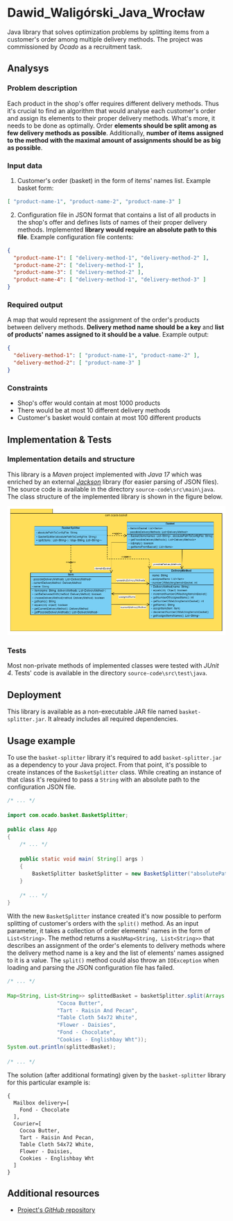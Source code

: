 # Dawid_Waligórski_Java_Wrocław

Java library that solves optimization problems by splitting items from a customer's order among multiple delivery methods. The project was commissioned by *Ocado* as a recruitment task.

## Analysys

### Problem description

Each product in the shop's offer requires different delivery methods. Thus it's crucial to find an algorithm that would analyse each customer's order and assign its elements to their proper delivery methods. What's more, it needs to be done as optimally. Order **elements should be split among as few delivery methods as possible**. Additionally, **number of items assigned to the method with the maximal amount of assignments should be as big as possible**.

### Input data

1. Customer's order (basket) in the form of items' names list. Example basket form:

```json
[ "product-name-1", "product-name-2", "product-name-3" ]
```

2. Configuration file in JSON format that contains a list of all products in the shop's offer and defines lists of names of their proper delivery methods. Implemented **library would require an absolute path to this file**. Example configuration file contents:

```json
{
  "product-name-1": [ "delivery-method-1", "delivery-method-2" ],
  "product-name-2": [ "delivery-method-1" ],
  "product-name-3": [ "delivery-method-2" ],
  "product-name-4": [ "delivery-method-1", "delivery-method-3" ]
}
```

### Required output

A map that would represent the assignment of the order's products between delivery methods. **Delivery method name should be a key** and **list of products' names assigned to it should be a value**. Example output:

```json
{
  "delivery-method-1": [ "product-name-1", "product-name-2" ],
  "delivery-method-2": [ "product-name-3" ]  
}
```

### Constraints

* Shop's offer would contain at most 1000 products
* There would be at most 10 different delivery methods
* Customer's basket would contain at most 100 different products

## Implementation & Tests

### Implementation details and structure
This library is a *Maven* project implemented with *Java 17* which was enriched by an external [*Jackson*](https://github.com/FasterXML/jackson) library (for easier parsing of JSON files). The source code is available in the directory `source-code\src\main\java`. The class structure of the implemented library is shown in the figure below.

![](./gfx/splitter.png)

### Tests
Most non-private methods of implemented classes were tested with *JUnit 4*. Tests' code is available in the directory `source-code\src\test\java`.

## Deployment

This library is available as a non-executable JAR file named `basket-splitter.jar`. It already includes all required dependencies. 

## Usage example

To use the `basket-splitter` library it's required to add `basket-splitter.jar` as a dependency to your Java project. From that point, it's possible to create instances of the `BasketSplitter` class. While creating an instance of that class it's required to pass a `String` with an absolute path to the configuration JSON file.

```java
/* ... */

import com.ocado.basket.BasketSplitter;

public class App 
{
    /* ... */

    public static void main( String[] args )
    {
        BasketSplitter basketSplitter = new BasketSplitter("absolutePathtToConfigFile");
    }

    /* ... */
}
```

With the new `BasketSplitter` instance created it's now possible to perform splitting of customer's orders with the `split()` method. As an input parameter, it takes a collection of order elements' names in the form of `List<String>`. The method returns a `HashMap<String, List<String>>` that describes an assignment of the order's elements to delivery methods where the delivery method name is a key and the list of elements' names assigned to it is a value. The `split()` method could also throw an `IOException` when loading and parsing the JSON configuration file has failed.

```java
/* ... */

Map<String, List<String>> splittedBasket = basketSplitter.split(Arrays.asList(
                "Cocoa Butter",
                "Tart - Raisin And Pecan",
                "Table Cloth 54x72 White",
                "Flower - Daisies",
                "Fond - Chocolate",
                "Cookies - Englishbay Wht"));
System.out.println(splittedBasket);

/* ... */
```

The solution (after additional formating) given by the `basket-splitter` library for this particular example is:
```
{
  Mailbox delivery=[
    Fond - Chocolate
  ],
  Courier=[
    Cocoa Butter,
    Tart - Raisin And Pecan,
    Table Cloth 54x72 White,
    Flower - Daisies,
    Cookies - Englishbay Wht
  ]
}
```

## Additional resources
* [Project's *GitHub* repository](https://github.com/walig-here/basket-splitter/tree/main)
